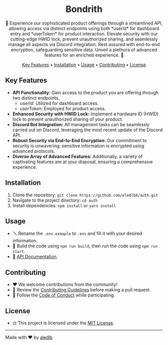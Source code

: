 <h1 align="center">Bondrith</h1>
<p align="center">
  🚀 Experience our sophisticated product offerings through a streamlined API, allowing access via distinct endpoints using both *userId* for dashboard entry and *userToken* for product interaction. Elevate security with our cutting-edge HWID lock, prevent unauthorized sharing, and seamlessly manage all aspects via Discord integration. Rest assured with end-to-end encryption, safeguarding sensitive data. Unveil a plethora of advanced features for an enriched experience. 🚀
</p>

<p align="center">
  <a href="#key-features">Key Features</a> •
  <a href="#installation">Installation</a> •
  <a href="#usage">Usage</a> •
  <a href="#contributing">Contributing</a> •
  <a href="#license">License</a>
</p>

## Key Features

- **API Functionality:** Gain access to the product you are offering through two distinct endpoints.
  - *userId*: Utilized for dashboard access.
  - *userToken*: Employed for product access.
- **Enhanced Security with HWID Lock:** Implement a hardware ID (HWID) lock to prevent unauthorized sharing of your product.
- **Discord Bot Integration:** All management tasks can be seamlessly carried out on Discord, leveraging the most recent update of the Discord API.
- **Robust Security via End-to-End Encryption:** Our commitment to security is unwavering; sensitive information is encrypted using advanced protocols.
- **Diverse Array of Advanced Features:** Additionally, a variety of captivating features are at your disposal, ensuring a comprehensive experience.

## Installation

1. Clone the repository: `git clone https://github.com/aledlb8/auth.git`
2. Navigate to the project directory: `cd auth`
3. Install dependencies: `npm install` or `yarn install`

## Usage

- 🪛 Rename the `.env.exmaple` to `.env` and fill it with your desired information.
- 🚀 Build the code using `npm run build`, then run the code using `npm run start`.
- 📖 [API Documentation](DOCUMENTATION.md).

## Contributing

- ❤️ We welcome contributions from the community!
- 🤝 Review the [Contributing Guidelines](CONTRIBUTING.md) before making a pull request.
- 👏 Follow the [Code of Conduct](CODE_OF_CONDUCT.md) while participating.

## License

- ⚖️ This project is licensed under the [MIT License](LICENSE).

---

Made with ❤️ by [aledlb](https://github.com/aledlb8)